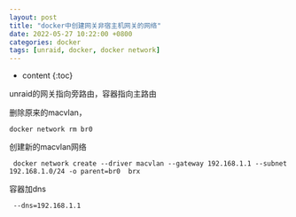 ```yaml
---
layout: post
title: "docker中创建网关非宿主机网关的网络"
date: 2022-05-27 10:22:00 +0800 
categories: docker
tags: [unraid, docker, docker network]
---
```

* content
{:toc}

unraid的网关指向旁路由，容器指向主路由

<!-- more -->
<!-- TOC -->
删除原来的macvlan，
```shell
docker network rm br0
```
创建新的macvlan网络
```shell
 docker network create --driver macvlan --gateway 192.168.1.1 --subnet 192.168.1.0/24 -o parent=br0  brx
 ```
 容器加dns
```shell
 --dns=192.168.1.1
```